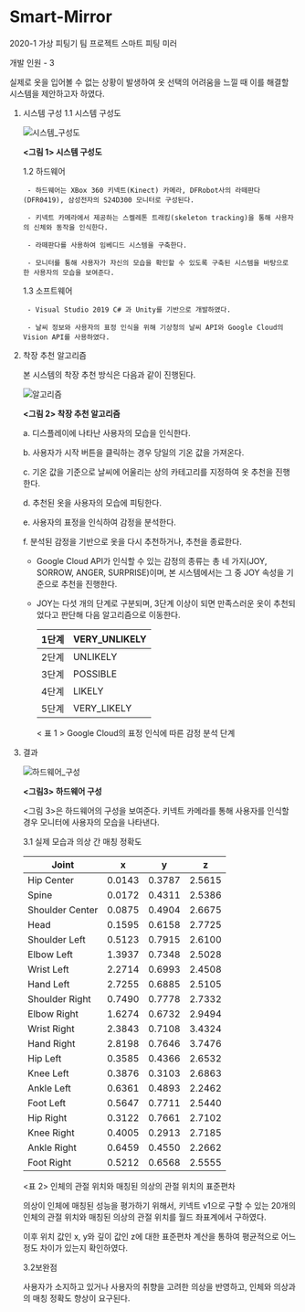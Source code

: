 # Smart-Mirror
2020-1 가상 피팅기 팀 프로젝트
스마트 피팅 미러

개발 인원 - 3

실제로 옷을 입어볼 수 없는 상황이 발생하여 옷 선택의 어려움을 느낄 때 이를 해결할 시스템을 제안하고자 하였다.

1. 시스템 구성
    1.1 시스템 구성도
    
    ![시스템_구성도](https://user-images.githubusercontent.com/67581448/234192537-1c1f9697-acf6-409e-a7b3-deaef99e9f72.png)
    
     **<그림 1> 시스템 구성도**
    
    1.2 하드웨어
    
        - 하드웨어는 XBox 360 키넥트(Kinect) 카메라, DFRobot사의 라떼판다(DFR0419), 삼성전자의 S24D300 모니터로 구성된다.

        - 키넥트 카메라에서 제공하는 스켈레톤 트래킹(skeleton tracking)을 통해 사용자의 신체와 동작을 인식한다. 

        - 라떼판다를 사용하여 임베디드 시스템을 구축한다.

        - 모니터를 통해 사용자가 자신의 모습을 확인할 수 있도록 구축된 시스템을 바탕으로 한 사용자의 모습을 보여준다.
        
    1.3 소프트웨어
    
        - Visual Studio 2019 C# 과 Unity를 기반으로 개발하였다.

        - 날씨 정보와 사용자의 표정 인식을 위해 기상청의 날씨 API와 Google Cloud의 Vision API를 사용하였다.
    
2. 착장 추천 알고리즘
    
    본 시스템의 착장 추천 방식은 다음과 같이 진행된다.
    
    ![알고리즘](https://user-images.githubusercontent.com/67581448/234192650-ee6fadb9-2206-4305-909c-279dbff6dc9d.png)
    
    **<그림 2> 착장 추천 알고리즘**
    
    a. 디스플레이에 나타난 사용자의 모습을 인식한다.
    
    b. 사용자가 시작 버튼을 클릭하는 경우 당일의 기온 값을 가져온다.
    
    c. 기온 값을 기준으로 날씨에 어울리는 상의 카테고리를 지정하여 옷 추천을 진행한다.
    
    d. 추천된 옷을 사용자의 모습에 피팅한다.
    
    e. 사용자의 표정을 인식하여 감정을 분석한다.
    
    f. 분석된 감정을 기반으로 옷을 다시 추천하거나, 추천을 종료한다.
    
     - Google Cloud API가 인식할 수 있는 감정의 종류는 총 네 가지(JOY, SORROW, ANGER, SURPRISE)이며, 본 시스템에서는 그 중 JOY 속성을 기준으로 추천을 진행한다.

     - JOY는 다섯 개의 단계로 구분되며, 3단계 이상이 되면 만족스러운 옷이 추천되었다고 판단해 다음 알고리즘으로 이동한다. <br/>
        
        
        | 1단계 | VERY_UNLIKELY |
        | --- | --- |
        | 2단계 | UNLIKELY |
        | 3단계 | POSSIBLE |
        | 4단계 | LIKELY |
        | 5단계 | VERY_LIKELY |
        
        < 표 1 > Google Cloud의 표정 인식에 따른 감정 분석 단계
        

3. 결과

    ![하드웨어_구성](https://user-images.githubusercontent.com/67581448/234192660-a176b574-b7a7-4aef-8560-e13bff280c28.png)

    **<그림3> 하드웨어 구성**

    <그림 3>은 하드웨어의 구성을 보여준다. 키넥트 카메라를 통해 사용자를 인식할 경우 모니터에 사용자의 모습을 나타낸다.
    
    3.1 실제 모습과 의상 간 매칭 정확도

    | Joint | x | y | z |
    | --- | --- | --- | --- |
    | Hip Center | 0.0143 | 0.3787 | 2.5615 |
    | Spine | 0.0172 | 0.4311 | 2.5386 |
    | Shoulder Center | 0.0875 | 0.4904 | 2.6675 |
    | Head | 0.1595 | 0.6158 | 2.7725 |
    | Shoulder Left | 0.5123 | 0.7915 | 2.6100 |
    | Elbow Left | 1.3937 | 0.7348 | 2.5028 |
    | Wrist Left | 2.2714 | 0.6993 | 2.4508 |
    | Hand Left | 2.7255 | 0.6885 | 2.5105 |
    | Shoulder Right | 0.7490 | 0.7778 | 2.7332 |
    | Elbow Right | 1.6274 | 0.6732 | 2.9494 |
    | Wrist Right | 2.3843 | 0.7108 | 3.4324 |
    | Hand Right | 2.8198 | 0.7646 | 3.7476 |
    | Hip Left | 0.3585 | 0.4366 | 2.6532 |
    | Knee Left | 0.3876 | 0.3103 | 2.6863 |
    | Ankle Left | 0.6361 | 0.4893 | 2.2462 |
    | Foot Left | 0.5647 | 0.7711 | 2.5440 |
    | Hip Right | 0.3122 | 0.7661 | 2.7102 |
    | Knee Right | 0.4005 | 0.2913 | 2.7185 |
    | Ankle Right | 0.6459 | 0.4550 | 2.2662 |
    | Foot Right | 0.5212 | 0.6568 | 2.5555 |

    <표 2> 인체의 관절 위치와 매칭된 의상의 관절 위치의 표준편차
        
     의상이 인체에 매칭된 성능을 평가하기 위해서, 키넥트 v1으로 구할 수 있는 20개의 인체의 관절 위치와 매칭된 의상의 관절 위치를 월드 좌표계에서 구하였다.
     
     이후 위치 값인 x, y와 깊이 값인 z에 대한 표준편차 계산을 통하여 평균적으로 어느정도 차이가 있는지 확인하였다.
     
     
     3.2보완점
     
     사용자가 소지하고 있거나 사용자의 취향을 고려한 의상을 반영하고, 인체와 의상과의 매칭 정확도 향상이 요구된다.
